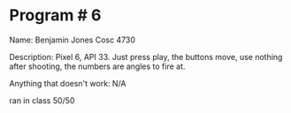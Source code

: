# Program # 6
Name:  Benjamin Jones
Cosc 4730

Description:  Pixel 6, API 33. Just press play, the buttons move, use nothing after shooting, the numbers are angles to fire at.

Anything that doesn't work: N/A


ran in class 50/50
